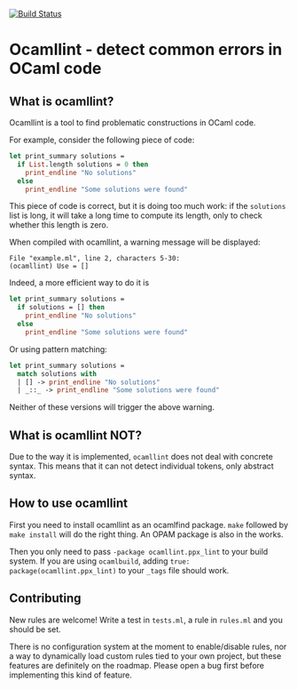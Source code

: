 [![Build Status](https://travis-ci.org/cryptosense/ocamllint.svg)](https://travis-ci.org/cryptosense/ocamllint)

Ocamllint - detect common errors in OCaml code
==============================================

What is ocamllint?
------------------

Ocamllint is a tool to find problematic constructions in OCaml code.

For example, consider the following piece of code:

```ocaml
let print_summary solutions =
  if List.length solutions = 0 then
    print_endline "No solutions"
  else
    print_endline "Some solutions were found"
```

This piece of code is correct, but it is doing too much work: if the `solutions`
list is long, it will take a long time to compute its length, only to check
whether this length is zero.

When compiled with ocamllint, a warning message will be displayed:

```
File "example.ml", line 2, characters 5-30:
(ocamllint) Use = []
```

Indeed, a more efficient way to do it is

```ocaml
let print_summary solutions =
  if solutions = [] then
    print_endline "No solutions"
  else
    print_endline "Some solutions were found"
```

Or using pattern matching:

```ocaml
let print_summary solutions =
  match solutions with
  | [] -> print_endline "No solutions"
  | _::_ -> print_endline "Some solutions were found"
```

Neither of these versions will trigger the above warning.

What is ocamllint NOT?
----------------------

Due to the way it is implemented, `ocamllint` does not deal with concrete
syntax. This means that it can not detect individual tokens, only abstract
syntax.

How to use ocamllint
--------------------

First you need to install ocamllint as an ocamlfind package. `make` followed by
`make install` will do the right thing. An OPAM package is also in the works.

Then you only need to pass `-package ocamllint.ppx_lint` to your build system.
If you are using `ocamlbuild`, adding `true: package(ocamllint.ppx_lint)` to
your `_tags` file should work.

Contributing
------------

New rules are welcome! Write a test in `tests.ml`, a rule in `rules.ml` and you
should be set.

There is no configuration system at the moment to enable/disable rules, nor a
way to dynamically load custom rules tied to your own project, but these
features are definitely on the roadmap. Please open a bug first before
implementing this kind of feature.
